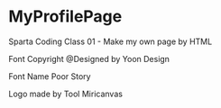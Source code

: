 # MyProfilePage

Sparta Coding Class 01 - Make my own page by HTML

Font Copyright @Designed by Yoon Design

Font Name Poor Story

Logo made by Tool Miricanvas
